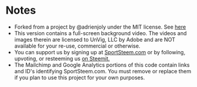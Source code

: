 # Notes

- Forked from a project by @adrienjoly under the MIT license. See [here](https://github.com/adrienjoly/landing-page-boilerplate/blob/gh-pages/README.md)
- This version contains a full-screen background video. The videos and images therein are licensed to UnVig, LLC by Adobe and are NOT available for your re-use, commercial or otherwise.
- You can support us by signing up at [SportSteem.com](http://sportsteem.com) or by following, upvoting, or resteeming us [on Steemit.](https://steemit.com/@sportsteem)
- The Mailchimp and Google Analytics portions of this code contain links and ID's identifying SportSteem.com. You must remove or replace them if you plan to use this project for your own purposes.
